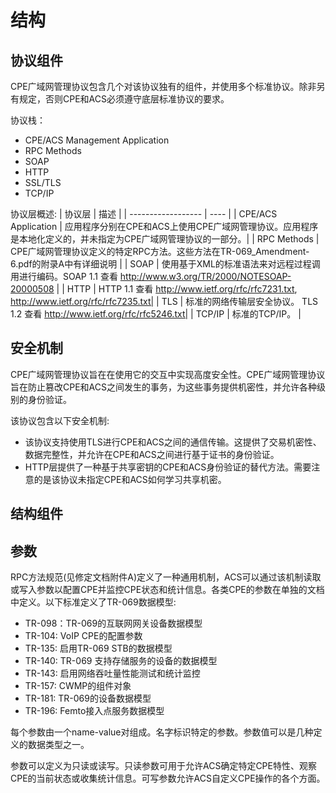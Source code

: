 # 结构

## 协议组件

CPE广域网管理协议包含几个对该协议独有的组件，并使用多个标准协议。除非另有规定，否则CPE和ACS必须遵守底层标准协议的要求。

协议栈：

* CPE/ACS Management Application
* RPC Methods
* SOAP
* HTTP
* SSL/TLS
* TCP/IP

协议层概述:
|        协议层        | 描述  |
|  ------------------  | ----  |
| CPE/ACS Application  | 应用程序分别在CPE和ACS上使用CPE广域网管理协议。应用程序是本地化定义的，并未指定为CPE广域网管理协议的一部分。|
|      RPC Methods     | CPE广域网管理协议定义的特定RPC方法。这些方法在TR-069_Amendment-6.pdf的附录A中有详细说明 |
|         SOAP         | 使用基于XML的标准语法来对远程过程调用进行编码。SOAP 1.1 查看 http://www.w3.org/TR/2000/NOTESOAP-20000508 |
|         HTTP         | HTTP 1.1 查看 http://www.ietf.org/rfc/rfc7231.txt, http://www.ietf.org/rfc/rfc7235.txt|
|          TLS         | 标准的网络传输层安全协议。 TLS 1.2 查看 http://www.ietf.org/rfc/rfc5246.txt|
|        TCP/IP        | 标准的TCP/IP。 |

## 安全机制

CPE广域网管理协议旨在在使用它的交互中实现高度安全性。CPE广域网管理协议旨在防止篡改CPE和ACS之间发生的事务，为这些事务提供机密性，并允许各种级别的身份验证。  

该协议包含以下安全机制:

* 该协议支持使用TLS进行CPE和ACS之间的通信传输。这提供了交易机密性、数据完整性，并允许在CPE和ACS之间进行基于证书的身份验证。
* HTTP层提供了一种基于共享密钥的CPE和ACS身份验证的替代方法。需要注意的是该协议未指定CPE和ACS如何学习共享机密。

## 结构组件

## 参数

RPC方法规范(见修定文档附件A)定义了一种通用机制，ACS可以通过该机制读取或写入参数以配置CPE并监控CPE状态和统计信息。各类CPE的参数在单独的文档中定义。以下标准定义了TR-069数据模型:

* TR-098：TR-069的互联网网关设备数据模型
* TR-104: VoIP CPE的配置参数
* TR-135: 启用TR-069 STB的数据模型
* TR-140: TR-069 支持存储服务的设备的数据模型
* TR-143: 启用网络吞吐量性能测试和统计监控
* TR-157: CWMP的组件对象
* TR-181: TR-069的设备数据模型
* TR-196: Femto接入点服务数据模型

每个参数由一个name-value对组成。名字标识特定的参数。参数值可以是几种定义的数据类型之一。

参数可以定义为只读或读写。只读参数可用于允许ACS确定特定CPE特性、观察CPE的当前状态或收集统计信息。可写参数允许ACS自定义CPE操作的各个方面。